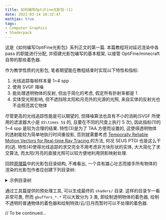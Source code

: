 ```yaml
---
title: 如何编写OptiFine光影包-(1)
date: 2022-03-14 16:32:47
mathjax: true
tags:
- Computer Graphics
- Shaderpack
---
```


这是《如何编写OptiFine光影包》系列正文的第一篇. 本篇教程将对延迟渲染中各 pass 的职能进行分配, 并搭建光影包编写的基本框架, 以接管 OptiFine/minecraft 自带的那些着色器.

作为教学性质的光影包, 笔者期望能在教程结束时实现以下特性和指标:
1. 光线追踪每帧样本量 1~4 spp
2. 使用 SVGF 降噪
3. 能处理透明物体的反射, 但出于简化的考虑, 假定所有折射率都是 $1$
4. 实体受光照影响, 但不遮挡除太阳和月亮外的光源的光照, 来自实体的反射光也不会照亮其它物体

尽管更高的光线追踪性能是可以期望的, 但降噪算法也具有不小的消耗(SVGF 所使用的滤波器大小是 `$5\times 5$` 的, 且要在不同的尺度上执行 5 次), 因此指标(1)的 1~4 spp 是较为合理的结果. 特性(3)是为了 TAA 方便而设置的, 这使得透明物体的透射能较为简单地执行时间重投影, 否则就需要考虑 [Temporally Reliable Motion Vectors for Real-time Ray Tracing
](https://sites.cs.ucsb.edu/~lingqi/publications/paper_trmv.pdf) 的方法, 何况 SEUS PTGI 也是这么干的(逃. 特性(4)使得光线追踪的求交完全不用考虑非方块形状的实体, 大大简化了求交算法, 而太阳/月亮的直接光照可以较方便地利用阴影映射处理.

回顾[原理篇](https://hamiltonhuaji.github.io/2022/03/05/%E5%A6%82%E4%BD%95%E7%BC%96%E5%86%99OptiFine%E5%85%89%E5%BD%B1%E5%8C%85-%E5%B7%A5%E5%85%B7%E7%AF%87/)中的光影包目录结构, 不难看出, 一个具有雄心壮志而接手所有物体的渲染的光影包作者应创建下列目录树:

<details>
<summary>示例目录树</summary>
```text
./
├── src
│   ├── block.properties
│   ├── shaders.properties
│   ├── shadow.vsh
│   ├── shadow.fsh
│   ├── shadow.gsh
│   ├── gbuffers_armor_glint.fsh
│   ├── gbuffers_armor_glint.vsh
│   ├── gbuffers_basic.fsh
│   ├── gbuffers_basic.vsh
│   ├── gbuffers_beaconbeam.fsh
│   ├── gbuffers_beaconbeam.vsh
│   ├── gbuffers_block.fsh
│   ├── gbuffers_block.vsh
│   ├── gbuffers_clouds.fsh
│   ├── gbuffers_clouds.vsh
│   ├── gbuffers_damagedblock.fsh
│   ├── gbuffers_damagedblock.vsh
│   ├── gbuffers_entities.fsh
│   ├── gbuffers_entities.vsh
│   ├── gbuffers_entities_glowing.fsh
│   ├── gbuffers_entities_glowing.vsh
│   ├── gbuffers_hand.fsh
│   ├── gbuffers_hand.vsh
│   ├── gbuffers_handheldwater.fsh
│   ├── gbuffers_handheldwater.vsh
│   ├── gbuffers_item.fsh
│   ├── gbuffers_item.vsh
│   ├── gbuffers_line.fsh
│   ├── gbuffers_line.vsh
│   ├── gbuffers_skybasic.fsh
│   ├── gbuffers_skybasic.vsh
│   ├── gbuffers_skytextured.fsh
│   ├── gbuffers_skytextured.vsh
│   ├── gbuffers_spidereyes.fsh
│   ├── gbuffers_spidereyes.vsh
│   ├── gbuffers_terrain.fsh
│   ├── gbuffers_terrain.vsh
│   ├── gbuffers_textured.fsh
│   ├── gbuffers_textured.vsh
│   ├── gbuffers_textured_lit.fsh
│   ├── gbuffers_textured_lit.vsh
│   ├── gbuffers_weather.fsh
│   ├── gbuffers_weather.vsh
│   ├── deferred.fsh
│   ├── deferred1.fsh
│   ├── deferred2.fsh
│   ├── ...
│   ├── deferred15.fsh
│   ├── gbuffers_water.fsh
│   ├── gbuffers_water.vsh
│   ├── composite.fsh
│   ├── composite1.fsh
│   ├── composite2.fsh
│   ├── composite3.fsh
│   ├── ...
│   ├── composite14.fsh
│   ├── composite15.fsh
│   └── final.fsh
```
</details>

通过工具篇提供的预处理工具, 可以生成最终的 `shaders/` 目录. 这样的目录乍一看非常可畏, 然而 `gbuffers_*.*` 可以大致分为 3 类, 即绘制透明物体的着色器, 绘制不透明的普通物体的着色器和绘制特效/云/日月而暂时可以不处理的着色器.

// To be continued...
